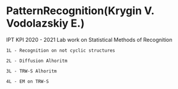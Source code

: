 # PatternRecognition(Krygin V. Vodolazskiy E.)
IPT KPI 2020 - 2021
Lab work on Statistical Methods of Recognition

    1L - Recognition on not cyclic structures
  
    2L - Diffusion Alhoritm 
  
    3L - TRW-S Alhoritm 
  
    4L - EM on TRW-S
